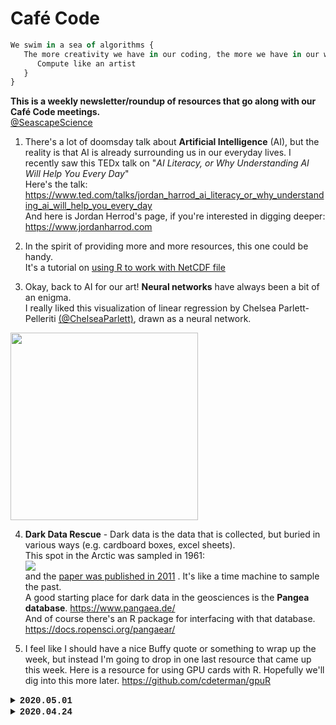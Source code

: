 # Café Code

```javascript
We swim in a sea of algorithms {
   The more creativity we have in our coding, the more we have in our world {
      Compute like an artist
   }
}
```

**This is a weekly newsletter/roundup of resources that go along with our Café Code meetings.**  
[@SeascapeScience](https://twitter.com/seascapescience)

1. There's a lot of doomsday talk about **Artificial Intelligence** (AI), but the reality is that AI is already surrounding us in our everyday lives. I recently saw this TEDx talk on "*AI Literacy, or Why Understanding AI Will Help You Every Day*"  
Here's the talk:  
https://www.ted.com/talks/jordan_harrod_ai_literacy_or_why_understanding_ai_will_help_you_every_day  
And here is Jordan Herrod's page, if you're interested in digging deeper:  
https://www.jordanharrod.com  

2. In the spirit of providing more and more resources, this one could be handy.  
It's a tutorial on [using R to work with NetCDF file](https://ropensci.org/blog/2019/11/05/tidync/)

3. Okay, back to AI for our art! **Neural networks** have always been a bit of an enigma.  
I really liked this visualization of linear regression by Chelsea Parlett-Pelleriti [(@ChelseaParlett)](https://twitter.com/ChelseaParlett), drawn as a neural network.  
<a target="_blank" rel="noopener noreferrer" href="https://twitter.com/ChelseaParlett/status/1257754533989683200">
<img src="https://pbs.twimg.com/media/EXRxFKwU4AAhB-x?format=jpg&name=medium" width="300"></a>

4. **Dark Data Rescue** - Dark data is the data that is collected, but buried in various ways (e.g. cardboard boxes, excel sheets).  
This spot in the Arctic was sampled in 1961:  
![](https://github.com/SeascapeScience/SeascapeScience.github.io/blob/master/CafeCode/images/Appolonio2011.png?raw=true)   
and the [paper was published in 2011](https://www.researchgate.net/publication/270298552_Over-Winter_Oceanographic_Profiles_in_Jones_Sound_Canadian_Arctic_Archipelago_November_1961_-_June_1962_Temperature_Salinity_Oxygen_and_Nutrients) . It's like a time machine to sample the past.  
A good starting place for dark data in the geosciences is the **Pangea database**. https://www.pangaea.de/  
And of course there's an R package for interfacing with that database. https://docs.ropensci.org/pangaear/  

5. I feel like I should have a nice Buffy quote or something to wrap up the week, but instead I'm going to drop in one last resource that came up this week. Here is a resource for using GPU cards with R. Hopefully we'll dig into this more later. https://github.com/cdeterman/gpuR  

<details>
 <summary>
  <b style="font-family:'Courier New'">
  2020.05.01</b>
 </summary>

<br>

**1.** **Life in Code** - I'm going to start this week with a book recommendation.
Ellen Ullman has written so many insightful and amusing essays 
about the culture of the coding world. 
A great place to start is this book:<br>
<a target="_blank" rel="noopener noreferrer" href="https://us.macmillan.com/books/9780374534516">
<img src="https://github.com/SeascapeScience/SeascapeScience.github.io/blob/master/CafeCode/images/9781250181695.jpg?raw=true" width=100>
</a><br>

**2.** Here is a <a target="_blank" rel="noopener noreferrer" href="https://rstudio.com/wp-content/uploads/2019/01/Cheatsheets_2019.pdf">
gigantic R studio cheatsheet</a> that was shared recently. 
It's a good starting point for learning to do new things in R.<br>

**3.** **XKCDify** - A somewhat more esoteric resource... 
Have you ever wanted to convert one of your figures to the style of the popular webcomic
<a target="_blank" rel="noopener noreferrer" href="https://xkcd.com/">xkcd</a>?
There is code, in multiple languages, to convert something like this:<br>
<img src="https://github.com/SeascapeScience/SeascapeScience.github.io/blob/master/CafeCode/images/xkcd1.png?raw=true" width=300><br>
...into something like this:<br>
<img src="https://github.com/SeascapeScience/SeascapeScience.github.io/blob/master/CafeCode/images/xkcd2.png?raw=true" width=300><br>
Links:<br>
   <a target="_blank" rel="noopener noreferrer" href="https://jakevdp.github.io/blog/2012/10/07/xkcd-style-plots-in-matplotlib/">
Python/Matplotlib</a><br>
   <a target="_blank" rel="noopener noreferrer" href="https://www.mathworks.com/matlabcentral/fileexchange/38499-xkcdify">
MatLab</a><br>
(As a lifelong cartoonist, I count this as art.)<br>

**4.** Are you wobbly with stats? 
In the spirit of other resources folks have shared, here is an explanation 
of how to read the summary of a linear model 
(ala <b>model = lm(y ~ x, blah blah blah)</b>).
<a target="_blank" rel="noopener noreferrer" href="https://feliperego.github.io/blog/2015/10/23/Interpreting-Model-Output-In-R">
QUICK GUIDE: INTERPRETING SIMPLE LINEAR MODEL OUTPUT IN R</a><br>

**5.** Finally, let's finish with a quote from **Buffy the Vampire Slayer**.
These things can be helpful during a pandemic.
After all, the show covered everything from
<a target="_blank" rel="noopener noreferrer" href="https://en.wikipedia.org/wiki/Hush_(Buffy_the_Vampire_Slayer)">quarantine</a> <br>
to various topics in
<a target="_blank" rel="noopener noreferrer" href="https://www.theatlantic.com/entertainment/archive/2015/10/the-rise-of-buffy-studies/407020/">
philosophy and cultural theory</a>.<br>
...Including algorithms:<br>
    <i>"Robots are the strangest people."</i>
 

</details>


<details>
 <summary>
  <b style="font-family:'Courier New'">
  2020.04.24</b>
 </summary>
  <div style="margin-left: 1em; font-family:'Courier New'"><br>
<b>1.</b>  "<u>Compute Like an Artist</u>" is a nod to Austin Kleon, <br>
whose <a target="_blank" rel="noopener noreferrer" href='https://austinkleon.com/newsletter/'>newsletter</a> I learn a lot from,
such as how to "Steal Like an Artist." <br>
<i>I'm still honing my stealing practices, so bear with me</i>.<br>
The phrasing is a little clunky, but I thought it was better than<br> 
"Compute Like a Thief," or "Steal Like a Computer."<br>
<br>
<b>2.</b>  <u>COVID forecasting</u> is everywhere now.<br> 
This video from <a target="_blank" rel="noopener noreferrer" href="https://constancecrozier.com/2020/04/16/forecasting-s-curves-is-hard/">
Constance Crozier</a> shows a great simulation <br>
illustrating how hard it is to forecast the point at which an S-curve levels off.<br>
With COVID-19, we're still at the point where the forecast is flapping all over<br>
the place like a rogue fire hose.
<br>
<iframe title="vimeo-player" src="https://player.vimeo.com/video/408599958" width="320" height="213" frameborder="0" allowfullscreen></iframe>
<br>
<br>
<b>3.</b> I will mostly be posting resources that are less mainstream than the NYTimes,<br>
but I couldn't resist sharing 
<a target="_blank" rel="noopener noreferrer" href="https://www.nytimes.com/2020/04/08/science/ai-ocean-whales-study.html"> this article 
on artificial intelligence + ocean science</a>.<br>
This is the area of research I work in. The article covers the great potential <br>
of AI in ocean science.<br>
Like any technology, there are there are dangers to AI too. A topic for later.
<br>
<br>
<b>4.</b> <u>Itty Bitty Sites</u>. I don't know where all of this will lead, but for now <br>
I'm using 
<a target="_blank" rel="noopener noreferrer" href="https://itty.bitty.site/">itty.bitty.site </a><br>
...The entire page, html etc., is embedded in the URL.<br>
 The <b>Caf&eacute Code</b> Newsletter is not actually hosted anywhere.<br>
<br>
<b>5.</b> <u>Don't forget the art</u>!  As "Steal Like an Artist" reminds me, <br>
we are in some ways a mix of all the things we surround ourselves with.<br>
I'll finish with one of my favorite data science artists, 
<a target="_blank" rel="noopener noreferrer" href="http://www.jillpelto.com/">Jill Pelto</a>, <br>
whose work often combines time series data with a scene of the environment that <br>
underlies that data.<br>
<img src="https://images.squarespace-cdn.com/content/v1/56a25d714bf1182dd4517be5/1531250926364-LC2K1357HFL1CN3KLNQY/ke17ZwdGBToddI8pDm48kBSAVZKVqRGfjL8yAktGb-97gQa3H78H3Y0txjaiv_0fDoOvxcdMmMKkDsyUqMSsMWxHk725yiiHCCLfrh8O1z4YTzHvnKhyp6Da-NYroOW3ZGjoBKy3azqku80C789l0mhydAgiKdIfeAoxVgE7c7orLjRgnPTPkiKRPtaHXv36uDJPY_k35pRkXWvn-5ruGw/Smaller_Gulf+of+Maine+Temperature+Variability+copy.jpeg?format=1000w" width=300><br>
<br>
That's it for this week. Nick Record, signing off.
  </div>
<br>
</details>
